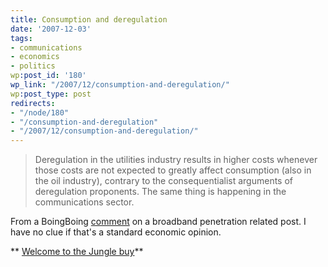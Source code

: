 ```yaml
---
title: Consumption and deregulation
date: '2007-12-03'
tags:
- communications
- economics
- politics
wp:post_id: '180'
wp_link: "/2007/12/consumption-and-deregulation/"
wp:post_type: post
redirects:
- "/node/180"
- "/consumption-and-deregulation"
- "/2007/12/consumption-and-deregulation/"
---
```


>

> Deregulation in the utilities industry results in higher costs whenever those costs are not expected to greatly affect consumption (also in the oil industry), contrary to the consequentialist arguments of deregulation proponents. The same thing is happening in the communications sector.

From a BoingBoing [comment](http://www.boingboing.net/2007/12/03/americas-top-antitec.html#comment-88084) on a broadband penetration related post. I have no clue if that's a standard economic opinion.

** [Welcome to the Jungle buy](http://time-travel.com/?welcome_to_the_jungle)**
